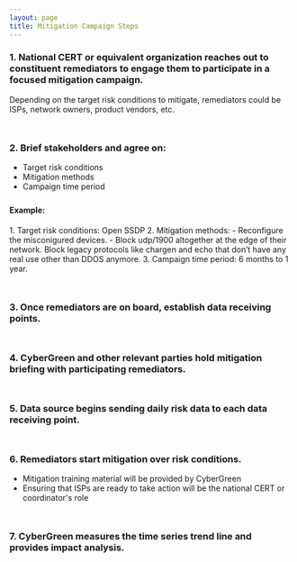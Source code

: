 ```yaml
---
layout: page
title: Mitigation Campaign Steps
---
```


### 1. National CERT or equivalent organization reaches out to constituent remediators to engage them to participate in a focused mitigation campaign.

Depending on the target risk conditions to mitigate, remediators could be ISPs, network owners, product vendors, etc.

<div style="margin-bottom: 50px">
</div>

### 2. Brief stakeholders and agree on:
*  Target risk conditions 
*  Mitigation methods 
*  Campaign time period

<div style="margin-bottom: 25px">
</div>

<h4> Example: </h4>
1. Target risk conditions: Open SSDP
2. Mitigation methods:
-  Reconfigure the misconigured devices.  
-  Block udp/1900 altogether at the edge of their network.  Block legacy protocols like chargen and echo that don’t have any real use other than DDOS anymore.
3. Campaign time period: 6 months to 1 year.


<div style="margin-bottom: 50px">
</div>

### 3. Once remediators are on board, establish data receiving points.

<div style="margin-bottom: 50px">
</div>

### 4. CyberGreen and other relevant parties hold mitigation briefing with participating remediators.  

<div style="margin-bottom: 50px">
</div>

### 5. Data source begins sending daily risk data to each data receiving point.

<div style="margin-bottom: 50px">
</div>

### 6. Remediators start mitigation over risk conditions.
* Mitigation training material will be provided by CyberGreen
* Ensuring that ISPs are ready to take action will be the national CERT or coordinator's role

<div style="margin-bottom: 50px">
</div>

### 7.	CyberGreen measures the time series trend line and provides impact analysis.
